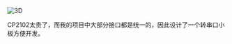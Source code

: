 ![3D](https://github.com/xiyuelishuang/ESP32-cp2102-/assets/69973750/c4f0fe6e-a9c1-4982-888d-026e5e567164)
  
  CP2102太贵了，而我的项目中大部分接口都是统一的，因此设计了一个转串口小板方便开发。
